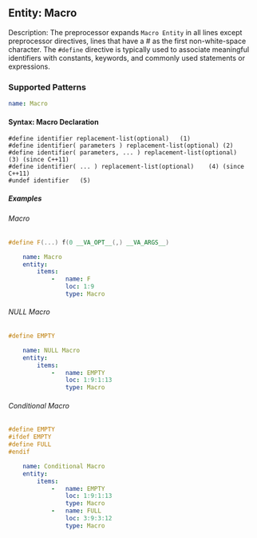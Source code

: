 ## Entity:  Macro

Description: The preprocessor expands `Macro Entity` in all lines except preprocessor directives, lines that have a # as the first non-white-space character. The `#define` directive is typically used to associate meaningful identifiers with constants, keywords, and commonly used statements or expressions.

### Supported Patterns

```yaml
name: Macro
```
#### Syntax: Macro Declaration
```text
#define identifier replacement-list(optional)	(1)	
#define identifier( parameters ) replacement-list(optional)	(2)	
#define identifier( parameters, ... ) replacement-list(optional)	(3)	(since C++11)
#define identifier( ... ) replacement-list(optional)	(4)	(since C++11)
#undef identifier	(5)	
```

##### Examples

###### Macro
```cpp
#define F(...) f(0 __VA_OPT__(,) __VA_ARGS__)
```

```yaml
    name: Macro
    entity:
        items:
            -   name: F
                loc: 1:9
                type: Macro
```


###### NULL Macro
```cpp
#define EMPTY
```

```yaml
    name: NULL Macro
    entity:
        items:
            -   name: EMPTY
                loc: 1:9:1:13
                type: Macro
```


###### Conditional Macro
```cpp
#define EMPTY
#ifdef EMPTY
#define FULL
#endif
```

```yaml
    name: Conditional Macro
    entity:
        items:
            -   name: EMPTY
                loc: 1:9:1:13
                type: Macro
            -   name: FULL
                loc: 3:9:3:12
                type: Macro
```
